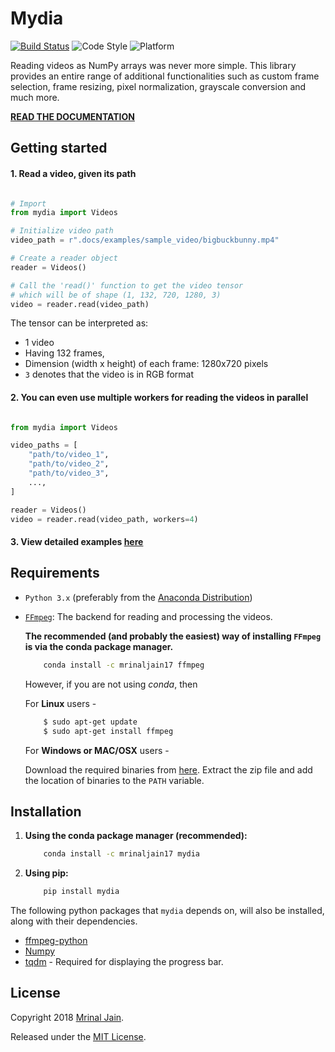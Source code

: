 # Mydia
[![Build Status](https://travis-ci.org/MrinalJain17/mydia.svg?branch=master)](https://travis-ci.org/MrinalJain17/mydia)
![Code Style](https://img.shields.io/badge/code%20style-black-black.svg)
![Platform](https://img.shields.io/badge/Platforms-linux--64,osx--64,win--64-orange.svg)

Reading videos as NumPy arrays was never more simple. This library provides an 
entire range of additional functionalities such as custom frame selection, frame 
resizing, pixel normalization, grayscale conversion and much more.

[**READ THE DOCUMENTATION**](https://mrinaljain17.github.io/mydia)

## Getting started

#### 1. Read a video, given its path

```python

# Import
from mydia import Videos

# Initialize video path
video_path = r".docs/examples/sample_video/bigbuckbunny.mp4"

# Create a reader object
reader = Videos()

# Call the 'read()' function to get the video tensor
# which will be of shape (1, 132, 720, 1280, 3)
video = reader.read(video_path)

```

The tensor can be interpreted as:

- 1 video
- Having 132 frames, 
- Dimension (width x height) of each frame: 1280x720 pixels
- `3` denotes that the video is in RGB format

#### 2. You can even use multiple workers for reading the videos in parallel

```python

from mydia import Videos

video_paths = [
    "path/to/video_1", 
    "path/to/video_2", 
    "path/to/video_3",
    ...,
]

reader = Videos()
video = reader.read(video_path, workers=4)

```

#### 3. View detailed examples [here](https://mrinaljain17.github.io/mydia/auto_examples/)

## Requirements

- `Python 3.x` (preferably from the [Anaconda Distribution](https://www.anaconda.com/download/))

- [`FFmpeg`](https://www.ffmpeg.org/): The backend for reading and processing 
  the videos.

  **The recommended (and probably the easiest) way of installing `FFmpeg` is 
  via the conda package manager.**

  ```bash
      conda install -c mrinaljain17 ffmpeg
  ```

  However, if you are not using *conda*, then
  
  For **Linux** users - 
  
  ```bash
      $ sudo apt-get update
      $ sudo apt-get install ffmpeg
  ```
  
  For **Windows or MAC/OSX** users - 
  
  Download the required binaries from [here](https://www.ffmpeg.org/download.html). 
  Extract the zip file and add the location of binaries to the `PATH` variable.

## Installation

1. **Using the conda package manager (recommended):**

    ```bash
        conda install -c mrinaljain17 mydia
    ```

2. **Using pip:**

    ```bash
        pip install mydia
    ```

The following python packages that `mydia` depends on, will also be 
installed, along with their dependencies.

- [ffmpeg-python](https://github.com/kkroening/ffmpeg-python)
- [Numpy](http://www.numpy.org/)
- [tqdm](https://pypi.python.org/pypi/tqdm#installation) - Required for 
  displaying the progress bar.

## License

Copyright 2018 [Mrinal Jain](https://mrinaljain17.github.io/).

Released under the [MIT License](https://mrinaljain17.github.io/license/).
